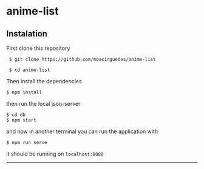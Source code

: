 # anime-list

## Instalation

First clone this repository

```
 $ git clone https://github.com/moacirguedes/anime-list

 $ cd anime-list

```

Then install the dependencies

```
$ npm install
```

then run the local json-server
```
$ cd db
$ npm start
```

and now in another terminal you can run the application with

```
$ npm run serve
```

it should be running on ```localhost:8080```

____________________________


